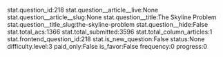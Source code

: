 stat.question_id:218
stat.question__article__live:None
stat.question__article__slug:None
stat.question__title:The Skyline Problem
stat.question__title_slug:the-skyline-problem
stat.question__hide:False
stat.total_acs:1366
stat.total_submitted:3596
stat.total_column_articles:1
stat.frontend_question_id:218
stat.is_new_question:False
status:None
difficulty.level:3
paid_only:False
is_favor:False
frequency:0
progress:0
